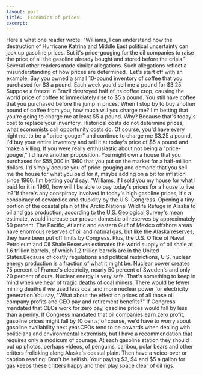 ```yaml
---
layout: post
title:  Economics of prices
excerpt:
---
```




            

    

            

Here's what one reader wrote: "Williams, I can understand how the destruction of Hurricane Katrina and Middle East political uncertainty can jack up gasoline prices. But it's price-gouging for the oil companies to raise the price of all the gasoline already bought and stored before the crisis." Several other readers made similar allegations. Such allegations reflect a misunderstanding of how prices are determined.  Let's start off with an example. Say you owned a small 10-pound inventory of coffee that you purchased for $3 a pound. Each week you'd sell me a pound for $3.25. Suppose a freeze in Brazil destroyed half of its coffee crop, causing the world price of coffee to immediately rise to $5 a pound. You still have coffee that you purchased before the jump in prices. When I stop by to buy another pound of coffee from you, how much will you charge me? I'm betting that you're going to charge me at least $5 a pound. Why? Because that's today's cost to replace your inventory. Historical costs do not determine prices; what economists call opportunity costs do. Of course, you'd have every right not to be a "price-gouger" and continue to charge me $3.25 a pound. I'd buy your entire inventory and sell it at today's price of $5 a pound and make a killing. If you were really enthusiastic about not being a "price-gouger," I'd have another proposition. You might own a house that you purchased for $55,000 in 1960 that you put on the market for a half-million dollars. I'd simply accuse you of price-gouging and demand that you sell me the house for what you paid for it, maybe adding on a bit for inflation since 1960. I'm betting you'd say, "Williams, if I sold you my house for what I paid for it in 1960, how will I be able to pay today's prices for a house to live in?"If there's any conspiracy involved in today's high gasoline prices, it's a conspiracy of cowardice and stupidity by the U.S. Congress. Opening a tiny portion of the coastal plain of the Arctic National Wildlife Refuge in Alaska to oil and gas production, according to the U.S. Geological Survey's mean estimate, would increase our proven domestic oil reserves by approximately 50 percent. The Pacific, Atlantic and eastern Gulf of Mexico offshore areas have enormous reserves of oil and natural gas, but like the Alaska reserves, they have been put off limits by Congress. Plus, the U.S. Office of Naval Petroleum and Oil Shale Reserves estimates the world supply of oil shale at 1.6 trillion barrels, of which 1.2 trillion barrels are in the United States.Because of costly regulations and political restrictions, U.S. nuclear energy production is a fraction of what it might be. Nuclear power creates 75 percent of France's electricity, nearly 50 percent of Sweden's and only 20 percent of ours. Nuclear energy is very safe. That's something to keep in mind when we hear of tragic deaths of coal miners. There would be fewer mining deaths if we used less coal and more nuclear power for electricity generation.You say, "What about the effect on prices of all those oil company profits and CEO pay and retirement benefits?" If Congress mandated that CEOs work for zero pay, gasoline prices would fall by less than a penny. If Congress mandated that oil companies earn zero profit, gasoline prices might fall by 10 cents; of course, we'd have to worry about gasoline availability next year.CEOs tend to be cowards when dealing with politicians and environmental extremists, but I have a recommendation that requires only a modicum of courage. At each gasoline station they should put up photos, perhaps videos, of penguins, caribou, polar bears and other critters frolicking along Alaska's coastal plain. Then have a voice-over or caption reading: Don't be selfish. Your paying $3, $4 and $5 a gallon for gas keeps these critters happy and their play space clear of oil rigs.

        
